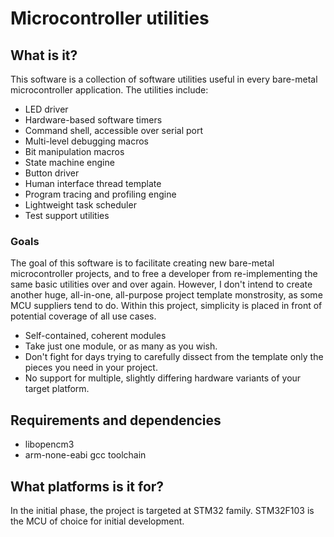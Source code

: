 # Microcontroller utilities

## What is it?

This software is a collection of software utilities useful in every
bare-metal microcontroller application. The utilities include:

 - LED driver
 - Hardware-based software timers
 - Command shell, accessible over serial port
 - Multi-level debugging macros
 - Bit manipulation macros
 - State machine engine
 - Button driver
 - Human interface thread template
 - Program tracing and profiling engine
 - Lightweight task scheduler
 - Test support utilities

### Goals

The goal of this software is to facilitate creating new bare-metal microcontroller projects, and to free a developer from re-implementing the same basic utilities over and over again. However, I don't intend to create another huge, all-in-one, all-purpose project template monstrosity, as some MCU suppliers tend to do. Within this project, simplicity is placed in front of potential coverage of all use cases.

 - Self-contained, coherent modules
 - Take just one module, or as many as you wish.
 - Don't fight for days trying to carefully dissect from the template only the pieces you need in your project.
 - No support for multiple, slightly differing hardware variants of your target platform.

## Requirements and dependencies

 - libopencm3
 - arm-none-eabi gcc toolchain


## What platforms is it for?

In the initial phase, the project is targeted at STM32 family. STM32F103 is the MCU of choice for initial development.

